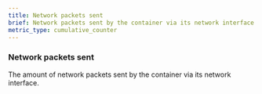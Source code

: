```yaml
---
title: Network packets sent
brief: Network packets sent by the container via its network interface
metric_type: cumulative_counter
---
```

### Network packets sent

The amount of network packets sent by the container via its network
interface.

